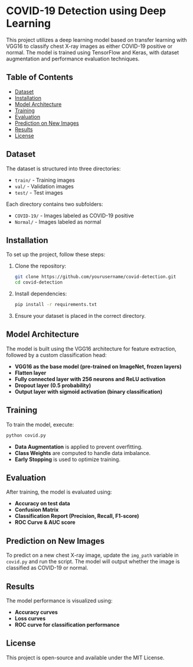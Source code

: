 # COVID-19 Detection using Deep Learning

This project utilizes a deep learning model based on transfer learning with VGG16 to classify chest X-ray images as either COVID-19 positive or normal. The model is trained using TensorFlow and Keras, with dataset augmentation and performance evaluation techniques.

## Table of Contents
- [Dataset](#dataset)
- [Installation](#installation)
- [Model Architecture](#model-architecture)
- [Training](#training)
- [Evaluation](#evaluation)
- [Prediction on New Images](#prediction-on-new-images)
- [Results](#results)
- [License](#license)

## Dataset
The dataset is structured into three directories:
- `train/` - Training images
- `val/` - Validation images
- `test/` - Test images

Each directory contains two subfolders:
- `COVID-19/` - Images labeled as COVID-19 positive
- `Normal/` - Images labeled as normal

## Installation
To set up the project, follow these steps:

1. Clone the repository:
   ```bash
   git clone https://github.com/yourusername/covid-detection.git
   cd covid-detection
   ```
2. Install dependencies:
   ```bash
   pip install -r requirements.txt
   ```
3. Ensure your dataset is placed in the correct directory.

## Model Architecture
The model is built using the VGG16 architecture for feature extraction, followed by a custom classification head:
- **VGG16 as the base model (pre-trained on ImageNet, frozen layers)**
- **Flatten layer**
- **Fully connected layer with 256 neurons and ReLU activation**
- **Dropout layer (0.5 probability)**
- **Output layer with sigmoid activation (binary classification)**

## Training
To train the model, execute:
```python
python covid.py
```
- **Data Augmentation** is applied to prevent overfitting.
- **Class Weights** are computed to handle data imbalance.
- **Early Stopping** is used to optimize training.

## Evaluation
After training, the model is evaluated using:
- **Accuracy on test data**
- **Confusion Matrix**
- **Classification Report (Precision, Recall, F1-score)**
- **ROC Curve & AUC score**

## Prediction on New Images
To predict on a new chest X-ray image, update the `img_path` variable in `covid.py` and run the script. The model will output whether the image is classified as COVID-19 or normal.

## Results
The model performance is visualized using:
- **Accuracy curves**
- **Loss curves**
- **ROC curve for classification performance**

## License
This project is open-source and available under the MIT License.
